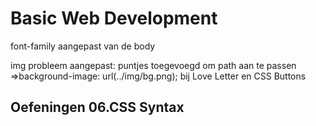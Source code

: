 # Basic Web Development
font-family aangepast van de body

img probleem aangepast:
 puntjes toegevoegd om path aan te passen
  =>background-image: url(../img/bg.png); 
  bij Love Letter en CSS Buttons

## Oefeningen 06.CSS Syntax